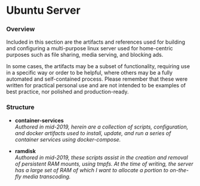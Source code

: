 # Ubuntu Server #

### Overview ###

Included in this section are the artifacts and references used for building and configuring a multi-purpose linux server used for home-centric purposes such as file sharing, media serving, and blocking ads.

In some cases, the artifacts may be a subset of functionality, requiring use in a specific way or order to be helpful, where others may be a fully automated and self-contained process.  Please remember that these were written for practical personal use and are not intended to be examples of best practice, nor polished and production-ready.

### Structure ###

* **container-services**  
  _Authored in mid-2019, herein are a collection of scripts, configuration, and docker artifacts used to install, update, and run a series of container services using docker-compose._
 
* **ramdisk**  
  _Authored in mid-2019, these scripts assist in the creation and removal of persistent RAM mounts, using tmpfs.  At the time of writing, the server has a large set of RAM of which I want to allocate a portion to on-the-fly media transcoding._
